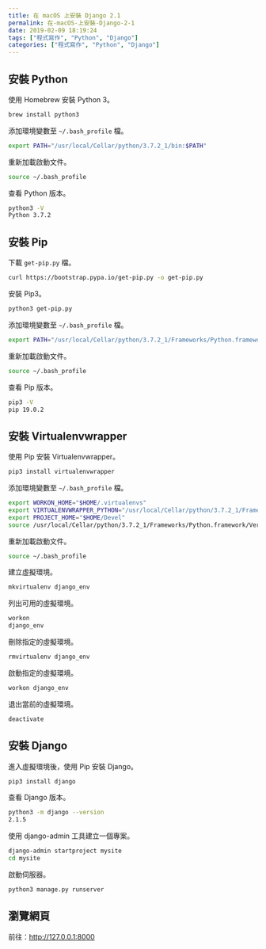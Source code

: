 ```yaml
---
title: 在 macOS 上安裝 Django 2.1
permalink: 在-macOS-上安裝-Django-2-1
date: 2019-02-09 18:19:24
tags: ["程式寫作", "Python", "Django"]
categories: ["程式寫作", "Python", "Django"]
---
```


## 安裝 Python

使用 Homebrew 安裝 Python 3。

```BASH
brew install python3
```

添加環境變數至 `~/.bash_profile` 檔。

```BASH
export PATH="/usr/local/Cellar/python/3.7.2_1/bin:$PATH"
```

重新加載啟動文件。

```BASH
source ~/.bash_profile
```

查看 Python 版本。

```BASH
python3 -V
Python 3.7.2
```

## 安裝 Pip

下載 `get-pip.py` 檔。

```BASH
curl https://bootstrap.pypa.io/get-pip.py -o get-pip.py
```

安裝 Pip3。

```BASH
python3 get-pip.py
```

添加環境變數至 `~/.bash_profile` 檔。

```BASH
export PATH="/usr/local/Cellar/python/3.7.2_1/Frameworks/Python.framework/Versions/3.7/bin:$PATH"
```

重新加載啟動文件。

```BASH
source ~/.bash_profile
```

查看 Pip 版本。

```BASH
pip3 -V
pip 19.0.2
```

## 安裝 Virtualenvwrapper

使用 Pip 安裝 Virtualenvwrapper。

```BASH
pip3 install virtualenvwrapper
```

添加環境變數至 `~/.bash_profile` 檔。

```BASH
export WORKON_HOME="$HOME/.virtualenvs"
export VIRTUALENVWRAPPER_PYTHON="/usr/local/Cellar/python/3.7.2_1/Frameworks/Python.framework/Versions/3.7/bin/python3"
export PROJECT_HOME="$HOME/Devel"
source /usr/local/Cellar/python/3.7.2_1/Frameworks/Python.framework/Versions/3.7/bin/virtualenvwrapper.sh
```

重新加載啟動文件。

```BASH
source ~/.bash_profile
```

建立虛擬環境。

```BASH
mkvirtualenv django_env
```

列出可用的虛擬環境。

```BASH
workon
django_env
```

刪除指定的虛擬環境。

```BASH
rmvirtualenv django_env
```

啟動指定的虛擬環境。

```BASH
workon django_env
```

退出當前的虛擬環境。

```BASH
deactivate
```

## 安裝 Django

進入虛擬環境後，使用 Pip 安裝 Django。

```BASH
pip3 install django
```

查看 Django 版本。

```BASH
python3 -m django --version
2.1.5
```

使用 django-admin 工具建立一個專案。

```BASH
django-admin startproject mysite
cd mysite
```

啟動伺服器。

```BASH
python3 manage.py runserver
```

## 瀏覽網頁

前往：<http://127.0.0.1:8000>
